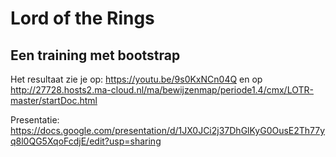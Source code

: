 # Lord of the Rings

## Een training met bootstrap

Het resultaat zie je op: https://youtu.be/9s0KxNCn04Q en op http://27728.hosts2.ma-cloud.nl/ma/bewijzenmap/periode1.4/cmx/LOTR-master/startDoc.html

Presentatie: https://docs.google.com/presentation/d/1JX0JCi2j37DhGlKyG0OusE2Th77yq8l0QG5XqoFcdjE/edit?usp=sharing
